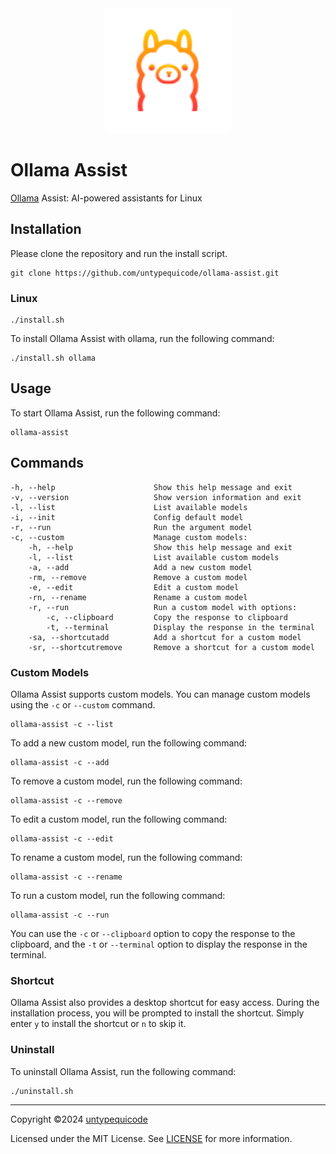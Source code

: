 <div align="center">
  <img alt="ollama" height="200px" src="src/ollama-assist.svg">
</div>

# Ollama Assist

[Ollama](https://github.com/ollama/ollama) Assist: AI-powered assistants for Linux

## Installation

Please clone the repository and run the install script.

```
git clone https://github.com/untypequicode/ollama-assist.git
```

### Linux

```
./install.sh
```

To install Ollama Assist with ollama, run the following command:

```
./install.sh ollama
```

## Usage

To start Ollama Assist, run the following command:

```
ollama-assist
```

## Commands

```
-h, --help                      Show this help message and exit
-v, --version                   Show version information and exit
-l, --list                      List available models
-i, --init                      Config default model
-r, --run                       Run the argument model
-c, --custom                    Manage custom models:
    -h, --help                  Show this help message and exit
    -l, --list                  List available custom models
    -a, --add                   Add a new custom model
    -rm, --remove               Remove a custom model
    -e, --edit                  Edit a custom model
    -rn, --rename               Rename a custom model
    -r, --run                   Run a custom model with options:
        -c, --clipboard         Copy the response to clipboard
        -t, --terminal          Display the response in the terminal
    -sa, --shortcutadd          Add a shortcut for a custom model
    -sr, --shortcutremove       Remove a shortcut for a custom model
```

### Custom Models

Ollama Assist supports custom models. You can manage custom models using the `-c` or `--custom` command.

```
ollama-assist -c --list
```

To add a new custom model, run the following command:

```
ollama-assist -c --add
```

To remove a custom model, run the following command:

```
ollama-assist -c --remove
```

To edit a custom model, run the following command:

```
ollama-assist -c --edit
```

To rename a custom model, run the following command:

```
ollama-assist -c --rename
```

To run a custom model, run the following command:

```
ollama-assist -c --run
```

You can use the `-c` or `--clipboard` option to copy the response to the clipboard, and the `-t` or `--terminal` option to display the response in the terminal.

### Shortcut

Ollama Assist also provides a desktop shortcut for easy access. During the installation process, you will be prompted to install the shortcut. Simply enter `y` to install the shortcut or `n` to skip it.

### Uninstall

To uninstall Ollama Assist, run the following command:

```
./uninstall.sh
```

---

Copyright ©2024 [untypequicode](https://github.com/untypequicode)

Licensed under the MIT License. See [LICENSE](LICENSE) for more information.
